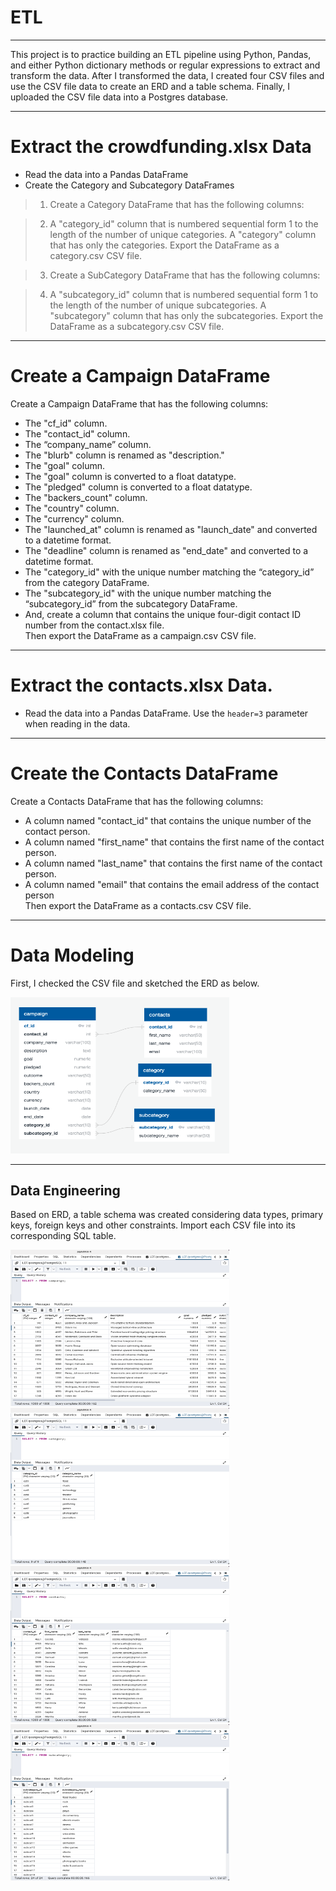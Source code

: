 # ETL
***
This project is to practice building an ETL pipeline using Python, Pandas, and either Python dictionary methods or regular expressions to extract and transform the data. After I transformed the data, I created four CSV files and use the CSV file data to create an ERD and a table schema. Finally, I uploaded the CSV file data into a Postgres database.
***

# Extract the crowdfunding.xlsx Data
- Read the data into a Pandas DataFrame
- Create the Category and Subcategory DataFrames
> 1) Create a Category DataFrame that has the following columns:

> 2) A "category_id" column that is numbered sequential form 1 to the length of the number of unique categories.
A "category" column that has only the categories.
Export the DataFrame as a category.csv CSV file.

> 3) Create a SubCategory DataFrame that has the following columns:

> 4) A "subcategory_id" column that is numbered sequential form 1 to the length of the number of unique subcategories.
A "subcategory" column that has only the subcategories.
Export the DataFrame as a subcategory.csv CSV file.

---
# Create a Campaign DataFrame
Create a Campaign DataFrame that has the following columns:
- The "cf_id" column.
- The "contact_id" column.
- The “company_name” column.
- The "blurb" column is renamed as "description."
- The "goal" column.
- The "goal" column is converted to a float datatype.
- The "pledged" column is converted to a float datatype.
- The "backers_count" column.
- The "country" column.
- The "currency" column.
- The "launched_at" column is renamed as "launch_date" and converted to a datetime format.
- The "deadline" column is renamed as "end_date" and converted to a datetime format.
- The "category_id" with the unique number matching the “category_id” from the category DataFrame.
- The "subcategory_id" with the unique number matching the “subcategory_id” from the subcategory DataFrame.
- And, create a column that contains the unique four-digit contact ID number from the contact.xlsx file.<br/>
Then export the DataFrame as a campaign.csv CSV file.
***
# Extract the contacts.xlsx Data.
- Read the data into a Pandas DataFrame. Use the `header=3` parameter when reading in the data.
***
# Create the Contacts DataFrame
Create a Contacts DataFrame that has the following columns:

- A column named "contact_id" that contains the unique number of the contact person.
- A column named "first_name" that contains the first name of the contact person.
- A column named "last_name" that contains the first name of the contact person.
- A column named "email" that contains the email address of the contact person<br/>
Then export the DataFrame as a contacts.csv CSV file.

***
# Data Modeling
First, I checked the CSV file and sketched the ERD as below.

<img
  src="./Modeling.png"
  width="350"
  height="250"
/>

***
## Data Engineering
Based on ERD, a table schema was created considering data types, primary keys, foreign keys and other constraints. Import each CSV file into its corresponding SQL table.

<img
  src="Image/campaign.png"
  width="350"
  height="250"
/>
<img
  src="Image/category.png"
  width="350"
  height="250"
/>
<img
  src="Image/contacts.png"
  width="350"
  height="250"
/>
<img
  src="Image/subcategory.png"
  width="350"
  height="250"
/>

